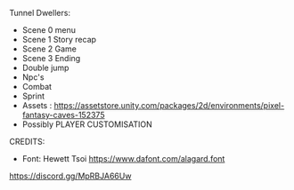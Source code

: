 Tunnel Dwellers:

  - Scene 0 menu
  - Scene 1 Story recap
  - Scene 2 Game
  - Scene 3 Ending
  - Double jump
  - Npc's
  - Combat
  - Sprint
  - Assets : https://assetstore.unity.com/packages/2d/environments/pixel-fantasy-caves-152375
  - Possibly PLAYER CUSTOMISATION

CREDITS:
  - Font: Hewett Tsoi https://www.dafont.com/alagard.font


https://discord.gg/MpRBJA66Uw
